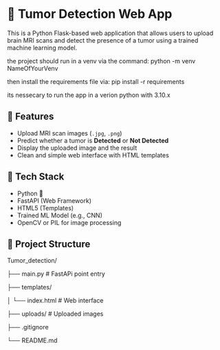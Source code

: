 # 🧠 Tumor Detection Web App

This is a Python Flask-based web application that allows users to upload brain MRI scans and detect the presence of a tumor using a trained machine learning model.

the project should run in a venv via the command: python -m venv NameOfYourVenv

then install the requirements file via: pip install -r requirements

its nessecary to run the app in a verion python with 3.10.x

## 🚀 Features

- Upload MRI scan images (`.jpg`, `.png`)
- Predict whether a tumor is **Detected** or **Not Detected**
- Display the uploaded image and the result
- Clean and simple web interface with HTML templates

## 🧠 Tech Stack

- Python 🐍
- FastAPI (Web Framework)
- HTML5 (Templates)
- Trained ML Model (e.g., CNN)
- OpenCV or PIL for image processing

## 📂 Project Structure

Tumor_detection/

├── main.py              # FastAPi point entry

├── templates/

│   └── index.html       # Web interface

├── uploads/             # Uploaded images

├── .gitignore

└── README.md
